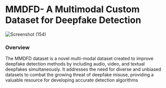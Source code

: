 # MMDFD- A Multimodal Custom Dataset for Deepfake Detection
![Screenshot (154)](https://github.com/abdullaImzan/CustomDB/assets/137156878/0cafc806-0b31-47b9-9b15-fbf32a6b3d84)

### Overview
The MMDFD dataset is a novel multi-modal dataset created to improve deepfake detection methods by including audio, video, and textual deepfakes simultaneously. It addresses the need for diverse and unbiased datasets to combat 
the growing threat of deepfake misuse, providing a valuable resource for developing accurate detection algorithms 

